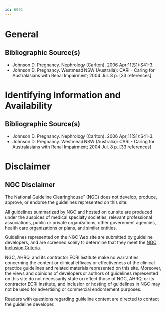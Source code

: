 ```yaml
---
id: 6091
---
```


# General

## Bibliographic Source(s)

- Johnson D. Pregnancy. Nephrology (Carlton). 2006 Apr;11(S1):S41-3.
- Johnson D. Pregnancy. Westmead NSW (Australia): CARI - Caring for Australasians with Renal Impairment; 2004 Jul. 8 p. [33 references]

# Identifying Information and Availability

## Bibliographic Source(s)

- Johnson D. Pregnancy. Nephrology (Carlton). 2006 Apr;11(S1):S41-3.
- Johnson D. Pregnancy. Westmead NSW (Australia): CARI - Caring for Australasians with Renal Impairment; 2004 Jul. 8 p. [33 references]

# Disclaimer

## NGC Disclaimer

The National Guideline Clearinghouse™ (NGC) does not develop, produce, approve, or endorse the guidelines represented on this site.

All guidelines summarized by NGC and hosted on our site are produced under the auspices of medical specialty societies, relevant professional associations, public or private organizations, other government agencies, health care organizations or plans, and similar entities.

Guidelines represented on the NGC Web site are submitted by guideline developers, and are screened solely to determine that they meet the [NGC Inclusion Criteria](/help-and-about/summaries/inclusion-criteria).

NGC, AHRQ, and its contractor ECRI Institute make no warranties concerning the content or clinical efficacy or effectiveness of the clinical practice guidelines and related materials represented on this site. Moreover, the views and opinions of developers or authors of guidelines represented on this site do not necessarily state or reflect those of NGC, AHRQ, or its contractor ECRI Institute, and inclusion or hosting of guidelines in NGC may not be used for advertising or commercial endorsement purposes.

Readers with questions regarding guideline content are directed to contact the guideline developer.

